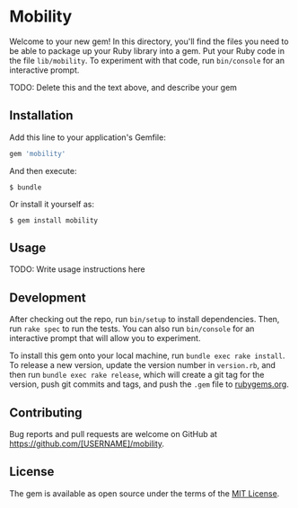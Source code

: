 # Mobility

Welcome to your new gem! In this directory, you'll find the files you need to be able to package up your Ruby library into a gem. Put your Ruby code in the file `lib/mobility`. To experiment with that code, run `bin/console` for an interactive prompt.

TODO: Delete this and the text above, and describe your gem

## Installation

Add this line to your application's Gemfile:

```ruby
gem 'mobility'
```

And then execute:

    $ bundle

Or install it yourself as:

    $ gem install mobility

## Usage

TODO: Write usage instructions here

## Development

After checking out the repo, run `bin/setup` to install dependencies. Then, run `rake spec` to run the tests. You can also run `bin/console` for an interactive prompt that will allow you to experiment.

To install this gem onto your local machine, run `bundle exec rake install`. To release a new version, update the version number in `version.rb`, and then run `bundle exec rake release`, which will create a git tag for the version, push git commits and tags, and push the `.gem` file to [rubygems.org](https://rubygems.org).

## Contributing

Bug reports and pull requests are welcome on GitHub at https://github.com/[USERNAME]/mobility.


## License

The gem is available as open source under the terms of the [MIT License](http://opensource.org/licenses/MIT).

